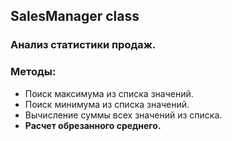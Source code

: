 ## SalesManager class
### Анализ статистики продаж.
### Методы:
- Поиск максимума из списка значений.
- Поиск минимума из списка значений.
- Вычисление суммы всех значений из списка.
- **Расчет обрезанного среднего.**
